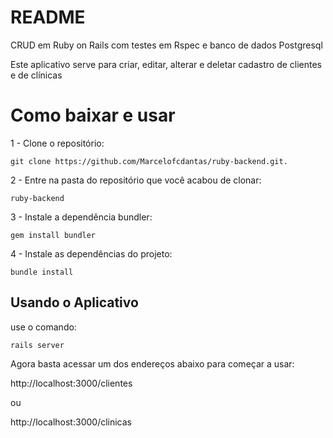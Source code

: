 # README

CRUD em Ruby on Rails com testes em Rspec e banco de dados Postgresql

Este aplicativo serve para criar, editar, alterar e deletar cadastro de clientes e de clínicas

# Como baixar e usar

1 - Clone o repositório:

`git clone https://github.com/Marcelofcdantas/ruby-backend.git.`

2 - Entre na pasta do repositório que você acabou de clonar:

`ruby-backend`

3 - Instale a dependência bundler:

`gem install bundler`

4 - Instale as dependências do projeto:

`bundle install`


## Usando o Aplicativo

use o comando:

`rails server`


Agora basta acessar um dos endereços abaixo para começar a usar:

http://localhost:3000/clientes

ou

http://localhost:3000/clinicas
